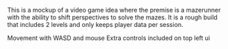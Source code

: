 This is a mockup of a video game idea where the premise is a mazerunner with the ability to shift perspectives to solve the mazes.  It is a rough build that includes 2 levels and only keeps player data per session.

Movement with WASD and mouse
Extra controls included on top left ui